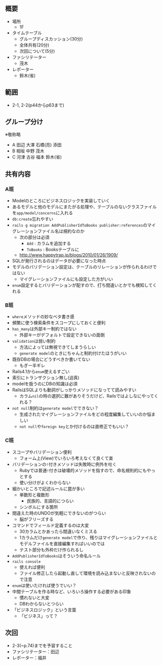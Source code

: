 概要
---

* 場所
    * 1F
* タイムテーブル
    * グループディスカッション(30分)
    * 全体共有(20分)
    * 次回について(5分)
* ファシリテーター
    * 茂木
* レポーター
    * 鈴木(省)

範囲
---
* 2-1, 2-2(p44からp63まで)

グループ分け
---
※敬称略
* A 田辺 大澤 石橋(亮) 添田
* B 相坂 中野 茂木
* C 河津 古谷 福本 鈴木(省)

共有内容
---

### A班

* Modelのところにビジネスロジックを実装していく
* あるモデルと他のモデルにまたがる処理や、テーブルのないクラスファイルを`app/model/concerns`に入れる
* `db:create`忘れやすい
* `rails g migration AddPublisherIdToBooks publisher:references`のマイグレーションファイル名は規約なのか
    * 次の部分は必須
        * `Add` : カラムを追加する
        * `ToBooks` : Booksテーブルに
    * http://www.happytrap.jp/blogs/2010/01/26/1909/
* SQLが発行されるのはデータが必要になった時点
* モデルのバリデーション設定は、テーブルのリレーションが作られるわけではない
    * マイグレーションファイルにも設定した方がいい
* `enum`設定するとバリデーションが配すので、打ち間違いとかでも検知してくれる

### B班

* `where`メソッドの妙なベタ書き感
* 頻繁に使う検索条件をスコープにしておくと便利
* `has_many`は外部キー制約ではない
    * 外部キーがデフォルトで設定できないの面倒
* `validation`は弱い制約
    * 方法によっては無視できてしまうらしい
    * `generate model`のときにちゃんと制約付けたほうがいい
* 既存DBの場合にどうすべきか書いてない
    * もぎー半ギレ
* Rails4.1から`enum`使えるすごい
* 索引にトランザクション無し(迫真)
* modelを扱うのにDBの知識は必須
* RailsはSQLよりも動詞がしっかりメソッドになってて読みやすい
    * カラム`nil`の時の選択に難がありそうだけど、Railsではよしなにやってくれる？
* `not null`制約は`generate model`でできない？
    * 生成されたマイグレーションファイルをどの程度編集していいのか悩ましい
    * `not null`や`foreign key`とか付けるのは直修正でもいい？

### C班

* スコープやバリデーション便利
    * フォーム上(View)でいろいろ考えなくて良くて楽
* バリデーションの`!`付きメソッドは失敗時に例外を吐く
    * Rubyでは普通`!`付きは破壊的メソッドを指すので、命名規則的にもやっとする
    * 使い分けがよくわからない
* 細かいところで記述ルールに罠が多い
    * 単数形と複数形
        * 民族的、言語的につらい
    * シンボルにする箇所
* 間違えた時のUNDOが気軽にできないのがつらい
    * 脳がフリーズする
* コマンドでフィールド定義するのは大変
    * 30カラムとかあったら間違いなくミスる
    * 1カラムだけ`generate model`で作り、残りはマイグレーションファイルとモデルファイルを直接編集すればいいのでは
    * テスト部分も外枠だけ作られるし
* `AddPublisherIdToBooks`はそういう命名ルール
* `rails console`
    * 使えれば便利
    * ファイル修正したら起動し直して環境を読み込まないと反映されないので注意
* `enum`は使いたければ使うでいい？
* 中間テーブルを作る時など、いろいろ操作する必要がある印象
    * 慣れないと大変
    * DBわからないとつらい
* 「ビジネスロジック」という言葉
    * 「ビジネス」って？

次回
---

* 2-3(~p.74)までを予習すること
* ファシリテーター：田辺
* レポーター：福井
